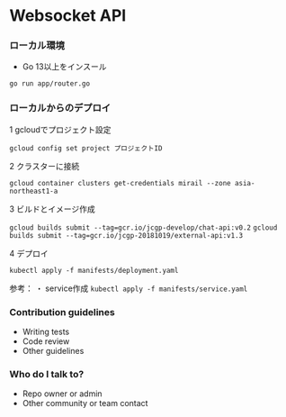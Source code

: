 # Websocket API

### ローカル環境 ###

* Go 13以上をインスール

`go run app/router.go`

### ローカルからのデプロイ ###

 1 gcloudでプロジェクト設定
  
`gcloud config set project プロジェクトID `

 2 クラスターに接続

`gcloud container clusters get-credentials mirail --zone asia-northeast1-a`

 3 ビルドとイメージ作成

`gcloud builds submit --tag=gcr.io/jcgp-develop/chat-api:v0.2`
`gcloud builds submit --tag=gcr.io/jcgp-20181019/external-api:v1.3`

 4 デプロイ

 `kubectl apply -f manifests/deployment.yaml`

 参考：
 ・ service作成
 `kubectl apply -f manifests/service.yaml`

     


### Contribution guidelines ###

* Writing tests
* Code review
* Other guidelines

### Who do I talk to? ###

* Repo owner or admin
* Other community or team contact